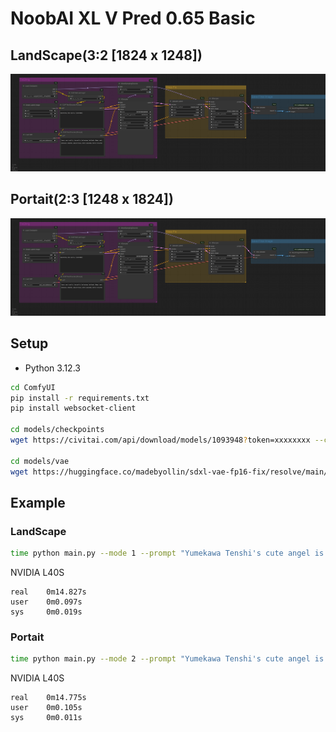 # NoobAI XL V Pred 0.65 Basic

## LandScape(3:2 [1824 x 1248])
![image](./landscape/workflow.png)

## Portait(2:3 [1248 x 1824])
![image](./portait/workflow.png)

## Setup
- Python 3.12.3
```bash
cd ComfyUI
pip install -r requirements.txt
pip install websocket-client

cd models/checkpoints
wget https://civitai.com/api/download/models/1093948?token=xxxxxxxx --content-disposition

cd models/vae
wget https://huggingface.co/madebyollin/sdxl-vae-fp16-fix/resolve/main/sdxl_vae.safetensors
```

## Example
### LandScape
```bash
time python main.py --mode 1 --prompt "Yumekawa Tenshi's cute angel is flying in the winter sky" --save_path "./test.png"
```
NVIDIA L40S
```
real    0m14.827s
user    0m0.097s
sys     0m0.019s
```

### Portait
```bash
time python main.py --mode 2 --prompt "Yumekawa Tenshi's cute angel is flying in the winter sky" --save_path "./test.png"
```
NVIDIA L40S
```
real    0m14.775s
user    0m0.105s
sys     0m0.011s
```


